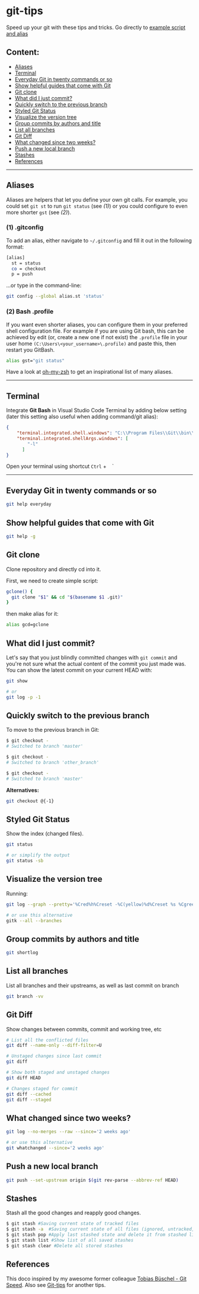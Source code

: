 # git-tips
Speed up your git with these tips and tricks.
Go directly to [example script and alias](https://github.com/idanbak/git-tips/blob/master/.profile)

## __Content:__
* [Aliases](#aliases)
* [Terminal](#terminal)
* [Everyday Git in twenty commands or so](#everyday-git-in-twenty-commands-or-so)
* [Show helpful guides that come with Git](#show-helpful-guides-that-come-with-git)
* [Git clone](#git-clone)
* [What did I just commit?](#what-did-i-just-commit)
* [Quickly switch to the previous branch](#quickly-switch-to-the-previous-branch)
* [Styled Git Status](#styled-git-status)
* [Visualize the version tree](#visualize-the-version-tree)
* [Group commits by authors and title](#group-commits-by-authors-and-title)
* [List all branches](#list-all-branches)
* [Git Diff](#git-diff)
* [What changed since two weeks?](#what-changed-since-two-weeks)
* [Push a new local branch](#push-a-new-local-branch)
* [Stashes](#stashes)
* [References](#references)
---

## Aliases
Aliases are helpers that let you define your own git calls. For example, you could set `git st` to run `git status` (see *(1)*) or you could configure to even more shorter `gst` (see *(2)*).

### (1) .gitconfig
To add an alias, either navigate to `~/.gitconfig` and fill it out in the following format:

```sh
[alias]
  st = status
  co = checkout
  p = push
```

...or type in the command-line:

```sh
git config --global alias.st 'status'
```

### (2) Bash .profile
If you want even shorter aliases, you can configure them in your preferred shell configuration file. For example if you are using Git bash, this can be achieved by edit (or, create a new one if not exist) the `.profile` file in your user home  `(C:\Users\<your_username>\.profile)` and paste this, then restart you GitBash.

```sh
alias gst="git status"
```

Have a look at [oh-my-zsh](https://github.com/robbyrussell/oh-my-zsh/wiki/Plugin:git) to get an inspirational list of many aliases.

---

## Terminal
Integrate **Git Bash** in Visual Studio Code Terminal by adding below setting (later this setting also useful when adding command/git alias):

```json
{
    "terminal.integrated.shell.windows": "C:\\Program Files\\Git\\bin\\bash.exe",
    "terminal.integrated.shellArgs.windows": [
        "-l"
      ]
}
```

Open your terminal using shortcut `Ctrl` + ` ` `

---


## Everyday Git in twenty commands or so
```sh
git help everyday
```

## Show helpful guides that come with Git
```sh
git help -g
```

## Git clone
Clone repository and directly cd into it.

First, we need to create simple script:

```sh
gclone() {
  git clone "$1" && cd "$(basename $1 .git)"
}
```
then make alias for it:

```sh
alias gcd=gclone
```


## What did I just commit?
Let's say that you just blindly committed changes with `git commit` and you're not sure what the actual content of the commit you just made was. You can show the latest commit on your current HEAD with:

```sh
git show

# or
git log -p -1
```

## Quickly switch to the previous branch
To move to the previous branch in Git:

```sh
$ git checkout -
# Switched to branch 'master'

$ git checkout -
# Switched to branch 'other_branch'

$ git checkout -
# Switched to branch 'master'
```

__Alternatives:__
```sh
git checkout @{-1}
```

## Styled Git Status
Show the index (changed files).

```sh
git status

# or simplify the output
git status -sb
```

## Visualize the version tree
Running:

```sh
git log --graph --pretty='%Cred%h%Creset -%C(yellow)%d%Creset %s %Cgreen(%cr) %C(bold blue)<%an>%Creset' --abbrev-commit --all

# or use this alternative
gitk --all --branches
```

## Group commits by authors and title
```sh
git shortlog
```

## List all branches
List all branches and their upstreams, as well as last commit on branch

```sh
git branch -vv
```

## Git Diff
Show changes between commits, commit and working tree, etc

```sh
# List all the conflicted files
git diff --name-only --diff-filter=U

# Unstaged changes since last commit
git diff

# Show both staged and unstaged changes
git diff HEAD

# Changes staged for commit
git diff --cached
git diff --staged
```

## What changed since two weeks?
```sh
git log --no-merges --raw --since='2 weeks ago'

# or use this alternative
git whatchanged --since='2 weeks ago'
```

## Push a new local branch
```sh
git push --set-upstream origin $(git rev-parse --abbrev-ref HEAD)
```

## Stashes
Stash all the good changes and reapply good changes.

```sh
$ git stash #Saving current state of tracked files
$ git stash -a  #Saving current state of all files (ignored, untracked, and tracked)
$ git stash pop #Apply last stashed state and delete it from stashed list
$ git stash list #Show list of all saved stashes
$ git stash clear #Delete all stored stashes
```

## References

This doco inspired by my awesome former colleague [Tobias Büschel - Git Speed](https://github.com/tobiasbueschel/git-speed). Also see [Git-tips](https://github.com/git-tips/tips) for another tips.